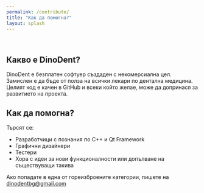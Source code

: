 ```yaml
---
permalink: /contribute/
title: "Как да помогна?"
layout: splash
---
```

<br>

## Какво е DinoDent?

DinoDent е безплатен софтуер създаден с некомерсиална цел. Замислен е да бъде от полза на всички лекари по дентална медицина. Целият код е качен в GitHub и всеки който желае, може да допринася за развитието на проекта.

## Как да помогна?

Търсят се:
- Разработчици с познания по С++ и Qt Framework
- Графични дизайнери
- Тестери
- Хора с идеи за нови функционалности или допълване на съществуващи такива

Ако попадате в една от гореизброените категории, пишете на [dinodentbg@gmail.com](mailto:dinodentbg@gmail.com)